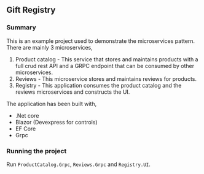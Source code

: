 ## Gift Registry

### Summary
This is an example project used to demonstrate the microservices pattern. There are mainly 3 microservices,

1. Product catalog - This service that stores and maintains products with a full crud rest API and a GRPC endpoint that can be consumed by other microservices.
2. Reviews - This microservice stores and maintains reviews for products.
3. Registry - This application consumes the product catalog and the reviews microservices and constructs the UI.

The application has been built with,

* .Net core
* Blazor (Devexpress for controls)
* EF Core
* Grpc

### Running the project
Run `ProductCatalog.Grpc`, `Reviews.Grpc` and `Registry.UI`.

